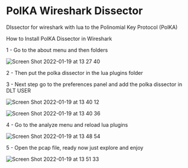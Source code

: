 # PolKA Wireshark Dissector
DIssector for wireshark with lua to the Polinomial Key Protocol (PolKA)


How to Install PolKA Dissector in Wireshark

1 - Go to the about menu and then folders

![Screen Shot 2022-01-19 at 13 27 40](https://user-images.githubusercontent.com/56919528/150174090-0b94ce3e-9287-4e88-90da-03ba76df210c.png)

2 - Then put the polka dissector in the lua plugins folder

3 - Next step go to the preferences panel and add the polka dissector in DLT USER

![Screen Shot 2022-01-19 at 13 40 12](https://user-images.githubusercontent.com/56919528/150175895-0993b5e7-613a-4f5c-853d-ebe012619d16.png)

![Screen Shot 2022-01-19 at 13 40 36](https://user-images.githubusercontent.com/56919528/150175940-ab3b82ce-9aec-411f-a01c-0f5424f2793e.png)

4 - Go to the analyze menu and reload lua plugins

![Screen Shot 2022-01-19 at 13 48 54](https://user-images.githubusercontent.com/56919528/150176440-02f1a264-b810-4b28-924c-2a6bc2d55a20.png)

5 - Open the pcap file, ready now just explore and enjoy

 ![Screen Shot 2022-01-19 at 13 51 33](https://user-images.githubusercontent.com/56919528/150177287-92604673-1d50-4de7-a730-b6cd517d95ee.png)
